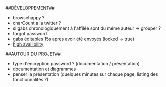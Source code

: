 ##DÉVELOPPEMENT##
- browsehappy ?
- charCount a la twitter ?
- si gabs chronologiquement à l'affilée sont du même auteur -> grouper ?
- forgot password
- gabs éditables 15s après avoir été envoyés (locked -> true)
- [high availibility](https://bulletproofmeteor.com/architecture/deploying-a-highly-available-meteor-cluster)

##AUTOUR DU PROJET##
- type d'encryption password ? (documentation / présentation)
- documentation et diagrammes
- penser la présentation (quelques minutes sur chaque page, listing des fonctionnalités ?)
